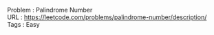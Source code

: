 Problem : Palindrome Number<br>
URL : https://leetcode.com/problems/palindrome-number/description/ <br>
Tags : Easy
